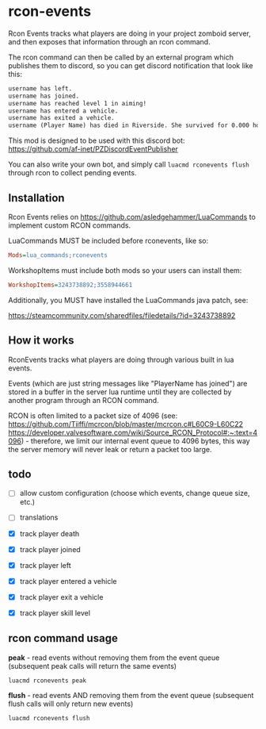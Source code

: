 # rcon-events

Rcon Events tracks what players are doing in your project zomboid server, and then exposes that information through an rcon command.

The rcon command can then be called by an external program which publishes them to discord, so you can get discord notification that look like this:

```txt
username has left.
username has joined.
username has reached level 1 in aiming!
username has entered a vehicle.
username has exited a vehicle.
username (Player Name) has died in Riverside. She survived for 0.000 hours, and had 3 kills. Their traits were: Deaf, Illiterate, HighThirst, SlowHealer, SlowLearner, HeartyAppitite, Pacifist, WeakStomach, SundayDriver, Desensitized, EagleEyed, Hunter, ThickSkinned, Athletic, Strong.
```

This mod is designed to be used with this discord bot: https://github.com/af-inet/PZDiscordEventPublisher

You can also write your own bot, and simply call `luacmd rconevents flush` through rcon to collect pending events.

## Installation

Rcon Events relies on https://github.com/asledgehammer/LuaCommands to implement custom RCON commands.

LuaCommands MUST be included before rconevents, like so:
```ini
Mods=lua_commands;rconevents
```

WorkshopItems must include both mods so your users can install them:
```ini
WorkshopItems=3243738892;3558944661
```

Additionally, you MUST have installed the LuaCommands java patch, see:

https://steamcommunity.com/sharedfiles/filedetails/?id=3243738892


## How it works

RconEvents tracks what players are doing through various built in lua events.

Events (which are just string messages like "PlayerName has joined") are stored in a buffer in the server lua runtime until they are collected by another program through an RCON command.

RCON is often limited to a packet size of 4096 (see: https://github.com/Tiiffi/mcrcon/blob/master/mcrcon.c#L60C9-L60C22 https://developer.valvesoftware.com/wiki/Source_RCON_Protocol#:~:text=4096) -
therefore, we limit our internal event queue to 4096 bytes, this way the server memory will never leak or return a packet too large.

## todo

- [ ] allow custom configuration (choose which events, change queue size, etc.)
- [ ] translations
- [x] track player death
- [x] track player joined
- [x] track player left
- [x] track player entered a vehicle
- [x] track player exit a vehicle
- [x] track player skill level


## rcon command usage

**peak** - read events without removing them from the event queue (subsequent peak calls will return the same events)
```
luacmd rconevents peak
```

**flush** - read events AND removing them from the event queue (subsequent flush calls will only return new events)
```
luacmd rconevents flush
```